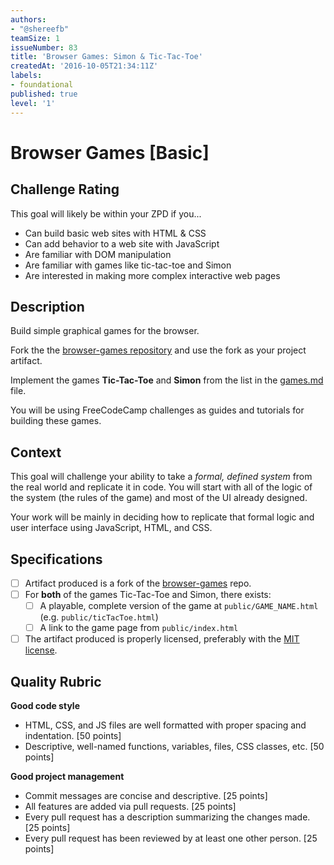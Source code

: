 ```yaml
---
authors:
- "@shereefb"
teamSize: 1
issueNumber: 83
title: 'Browser Games: Simon & Tic-Tac-Toe'
createdAt: '2016-10-05T21:34:11Z'
labels:
- foundational
published: true
level: '1'
---
```


# Browser Games [Basic]

## Challenge Rating

This goal will likely be within your ZPD if you...

- Can build basic web sites with HTML & CSS
- Can add behavior to a web site with JavaScript
- Are familiar with DOM manipulation
- Are familiar with games like tic-tac-toe and Simon
- Are interested in making more complex interactive web pages

## Description

Build simple graphical games for the browser.

Fork the the [browser-games repository][browser-games] and use the fork as your project artifact.

Implement the games **Tic-Tac-Toe** and **Simon** from the list in the [games.md][games-list] file.

You will be using FreeCodeCamp challenges as guides and tutorials for building these games.

## Context

This goal will challenge your ability to take a _formal, defined system_ from the real world and replicate it in code. You will start with all of the logic of the system (the rules of the game) and most of the UI already designed.

Your work will be mainly in deciding how to replicate that formal logic and user interface using JavaScript, HTML, and CSS.

## Specifications

- [ ] Artifact produced is a fork of the [browser-games][browser-games] repo.
- [ ] For **both** of the games Tic-Tac-Toe and Simon, there exists:
  - [ ] A playable, complete version of the game at `public/GAME_NAME.html` (e.g. `public/ticTacToe.html`)
  - [ ] A link to the game page from `public/index.html`
- [ ] The artifact produced is properly licensed, preferably with the [MIT license][mit-license].

## Quality Rubric

**Good code style**
- HTML, CSS, and JS files are well formatted with proper spacing and indentation. [50 points]
- Descriptive, well-named functions, variables, files, CSS classes, etc. [50 points]

**Good project management**
- Commit messages are concise and descriptive. [25 points]
- All features are added via pull requests. [25 points]
- Every pull request has a description summarizing the changes made. [25 points]
- Every pull request has been reviewed by at least one other person. [25 points]

[browser-games]: https://github.com/GuildCrafts/browser-games
[games-list]: https://github.com/GuildCrafts/browser-games/blob/master/games.md
[basic-games]: https://github.com/GuildCrafts/browser-games/blob/master/games.md#basic-graphical-games
[mit-license]: https://opensource.org/licenses/MIT
